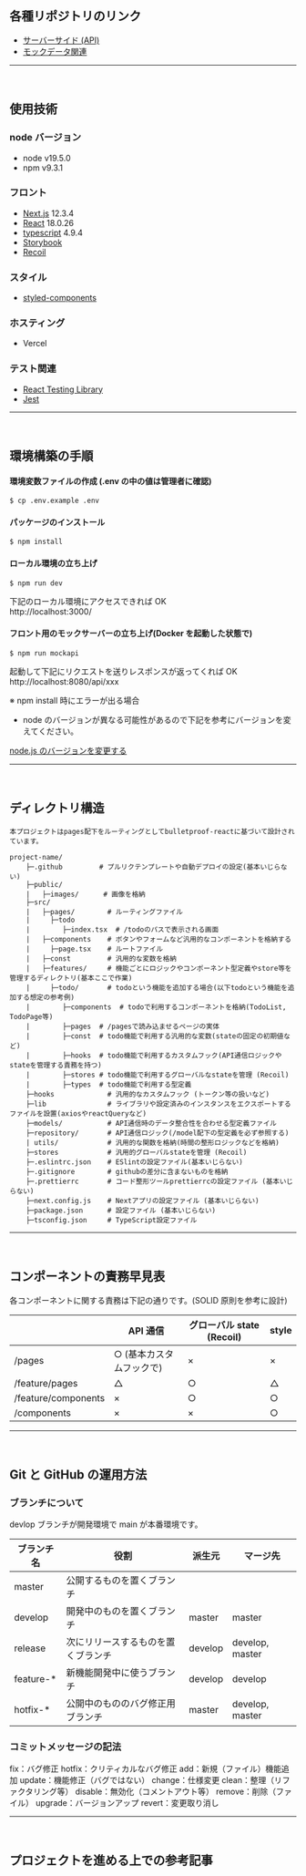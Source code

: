 <h2 id="repository">各種リポジトリのリンク</h2>

-   [サーバーサイド (API)](サーバー側のリポジトリのリンク)
-   [モックデータ関連](モック関連のリポジトリのリンク)

---

<br>

## 使用技術

### node バージョン

-   node v19.5.0
-   npm v9.3.1

### フロント

-   [Next.js](https://nextjs.org/blog/next-13) 12.3.4
-   [React](https://ja.reactjs.org/) 18.0.26
-   [typescript](https://www.typescriptlang.org/) 4.9.4
-   [Storybook](https://storybook.js.org/)
-   [Recoil](https://recoiljs.org/)

### スタイル

-   [styled-components](https://styled-components.com/)

### ホスティング

-   Vercel

### テスト関連

-   [React Testing Library](https://testing-library.com/docs/react-testing-library/intro/)
-   [Jest](https://jestjs.io/ja/)

---

<br>

## 環境構築の手順

#### 環境変数ファイルの作成 (.env の中の値は管理者に確認)

```
$ cp .env.example .env
```

#### パッケージのインストール

```
$ npm install
```

#### ローカル環境の立ち上げ

```
$ npm run dev
```

下記のローカル環境にアクセスできれば OK<br>
http://localhost:3000/<br>

#### フロント用のモックサーバーの立ち上げ(Docker を起動した状態で)

```
$ npm run mockapi
```

起動して下記にリクエストを送りレスポンスが返ってくれば OK
http://localhost:8080/api/xxx

※ npm install 時にエラーが出る場合

-   node のバージョンが異なる可能性があるので下記を参考にバージョンを変えてください。

[node.js のバージョンを変更する](https://qiita.com/k3ntar0/items/322e668468716641aa5c)

---

<br>

## ディレクトリ構造

```
本プロジェクトはpages配下をルーティングとしてbulletproof-reactに基づいて設計されています。

project-name/
    ├─.github         # プルリクテンプレートや自動デプロイの設定(基本いじらない)
    ├─public/
    |   ├─images/      # 画像を格納
    ├─src/
    |   ├─pages/        # ルーティングファイル
    |     ├─todo
    |        ├─index.tsx  # /todoのパスで表示される画面
    |   ├─components    # ボタンやフォームなど汎用的なコンポーネントを格納する
    |     ├─page.tsx    # ルートファイル
    |   ├─const         # 汎用的な変数を格納
    |   ├─features/     # 機能ごとにロジックやコンポーネント型定義やstore等を管理するディレクトリ(基本ここで作業)
    |     ├─todo/       # todoという機能を追加する場合(以下todoという機能を追加する想定の参考例)
    |        ├─components  # todoで利用するコンポーネントを格納(TodoList, TodoPage等)
    |        ├─pages  # /pagesで読み込ませるページの実体
    |        ├─const  # todo機能で利用する汎用的な変数(stateの固定の初期値など)
    |        ├─hooks  # todo機能で利用するカスタムフック(API通信ロジックやstateを管理する責務を持つ)
    |        ├─stores # todo機能で利用するグローバルなstateを管理 (Recoil)
    |        ├─types  # todo機能で利用する型定義
    ├─hooks             # 汎用的なカスタムフック (トークン等の扱いなど)
    ├─lib               # ライブラリや設定済みのインスタンスをエクスポートするファイルを設置(axiosやreactQueryなど)
    ├─models/           # API通信時のデータ整合性を合わせる型定義ファイル
    ├─repository/       # API通信ロジック(/model配下の型定義を必ず参照する)
    | utils/            # 汎用的な関数を格納(時間の整形ロジックなどを格納)
    ├─stores            # 汎用的グローバルstateを管理 (Recoil)
    ├─.eslintrc.json    # ESlintの設定ファイル(基本いじらない)
    ├─.gitignore        # githubの差分に含まないものを格納
    ├─.prettierrc       # コード整形ツールprettierrcの設定ファイル (基本いじらない)
    ├─next.config.js    # Nextアプリの設定ファイル (基本いじらない)
    ├─package.json      # 設定ファイル (基本いじらない)
    ├─tsconfig.json     # TypeScript設定ファイル
```

---

<br>

<h2 id="component-design">コンポーネントの責務早見表</h2>

各コンポーネントに関する責務は下記の通りです。(SOLID 原則を参考に設計)

|                     | API 通信                 | グローバル state (Recoil) | style |
| ------------------- | ------------------------ | ------------------------- | ----- |
| /pages              | ○ (基本カスタムフックで) | ×                         | ×     |
| /feature/pages      | △                        | ○                         | △     |
| /feature/components | ×                        | ○                         | ○     |
| /components         | ×                        | ×                         | ○     |

---

<br>

## Git と GitHub の運用方法

### ブランチについて

devlop ブランチが開発環境で main が本番環境です。

| ブランチ名 | 役割                               | 派生元  | マージ先        |
| ---------- | ---------------------------------- | ------- | --------------- |
| master     | 公開するものを置くブランチ         |         |                 |
| develop    | 開発中のものを置くブランチ         | master  | master          |
| release    | 次にリリースするものを置くブランチ | develop | develop, master |
| feature-\* | 新機能開発中に使うブランチ         | develop | develop         |
| hotfix-\*  | 公開中のもののバグ修正用ブランチ   | master  | develop, master |

### コミットメッセージの記法

fix：バグ修正
hotfix：クリティカルなバグ修正
add：新規（ファイル）機能追加
update：機能修正（バグではない）
change：仕様変更
clean：整理（リファクタリング等）
disable：無効化（コメントアウト等）
remove：削除（ファイル）
upgrade：バージョンアップ
revert：変更取り消し

---

<br>

## プロジェクトを進める上での参考記事
